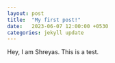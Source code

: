 ```yaml
---
layout: post
title:  "My first post!"
date:   2023-06-07 12:00:00 +0530
categories: jekyll update
---
```

Hey, I am Shreyas. This is a test.